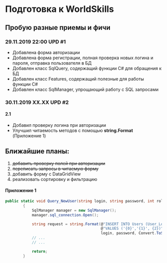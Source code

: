 # Подготовка к WorldSkills
## Пробую разные приемы и фичи
### 29.11.2019 22:00 UPD #1
* Добавлена форма авторизации
* Добавлена форма регистрации, полная проверка новых логина и пароля, отправка пользователя в БД
* Добавлен класс SqlQuery, содержащий функции C# для обращения к БД
* Добавлен класс Features, содержащий полезные для работы функции C#
* Добавлен класс SqlManager, упрощающий работу с SQL запросами
### 30.11.2019 XX.XX UPD #2
#### 2.1 ####
* Добавил проверку логина при авторизации
* Улучшил читаемость методов с помощью **string.Format** (Приложение 1)
## Ближайшие планы:
1. <del>добавить проверку полей при авторизации</del>
1. <del>переписать запросы в читаемую форму</del>
1. добавить форму с DataGridView 
1. реализовать сортировку и фильтрацию  


#### Приложение 1 ####
```csharp
public static void Query_NewUser(string login, string password, int role)
        {
            SqlManager manager = new SqlManager();
            manager.sql_connection.Open();

            string request = string.Format(@"INSERT INTO Users (User_Login, User_Password, Role_ID) " +
                                           @"VALUES ('{0}','{1}', {2})", 
                                           login, password, Convert.ToString(role));
            // ...
            // ...

            return;
        }
```
